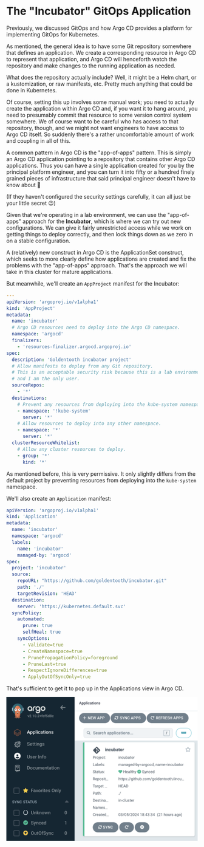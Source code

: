 # The "Incubator" GitOps Application

Previously, we discussed GitOps and how Argo CD provides a platform for implementing GitOps for Kubernetes.

As mentioned, the general idea is to have some Git repository somewhere that defines an application. We create a corresponding resource in Argo CD to represent that application, and Argo CD will henceforth watch the repository and make changes to the running application as needed.

What does the repository actually include? Well, it might be a Helm chart, or a kustomization, or raw manifests, etc. Pretty much anything that could be done in Kubernetes.

Of course, setting this up involves some manual work; you need to actually create the application within Argo CD and, if you want it to hang around, you need to presumably commit that resource to some version control system somewhere. We of course want to be careful who has access to that repository, though, and we might not want engineers to have access to Argo CD itself. So suddenly there's a rather uncomfortable amount of work and coupling in all of this.

A common pattern in Argo CD is the "app-of-apps" pattern. This is simply an Argo CD application pointing to a repository that contains other Argo CD applications. Thus you can have a single application created for you by the principal platform engineer, and you can turn it into fifty or a hundred finely grained pieces of infrastructure that said principal engineer doesn't have to know about 🙂

(If they haven't configured the security settings carefully, it can all just be your little secret 😉)

Given that we're operating in a lab environment, we can use the "app-of-apps" approach for the **Incubator**, which is where we can try out new configurations. We can give it fairly unrestricted access while we work on getting things to deploy correctly, and then lock things down as we zero in on a stable configuration.

A (relatively) new construct in Argo CD is the ApplicationSet construct, which seeks to more clearly define how applications are created and fix the problems with the "app-of-apps" approach. That's the approach we will take in this cluster for mature applications.

But meanwhile, we'll create an `AppProject` manifest for the Incubator:

```yaml
---
apiVersion: 'argoproj.io/v1alpha1'
kind: 'AppProject'
metadata:
  name: 'incubator'
  # Argo CD resources need to deploy into the Argo CD namespace.
  namespace: 'argocd'
  finalizers:
    - 'resources-finalizer.argocd.argoproj.io'
spec:
  description: 'Goldentooth incubator project'
  # Allow manifests to deploy from any Git repository.
  # This is an acceptable security risk because this is a lab environment
  # and I am the only user.
  sourceRepos:
    - '*'
  destinations:
    # Prevent any resources from deploying into the kube-system namespace.
    - namespace: '!kube-system'
      server: '*'
    # Allow resources to deploy into any other namespace.
    - namespace: '*'
      server: '*'
  clusterResourceWhitelist:
    # Allow any cluster resources to deploy.
    - group: '*'
      kind: '*'
```

As mentioned before, this is very permissive. It only slightly differs from the default project by preventing resources from deploying into the `kube-system` namespace.

We'll also create an `Application` manifest:

```yaml
apiVersion: 'argoproj.io/v1alpha1'
kind: 'Application'
metadata:
  name: 'incubator'
  namespace: 'argocd'
  labels:
    name: 'incubator'
    managed-by: 'argocd'
spec:
  project: 'incubator'
  source:
    repoURL: "https://github.com/goldentooth/incubator.git"
    path: './'
    targetRevision: 'HEAD'
  destination:
    server: 'https://kubernetes.default.svc'
  syncPolicy:
    automated:
      prune: true
      selfHeal: true
    syncOptions:
      - Validate=true
      - CreateNamespace=true
      - PrunePropagationPolicy=foreground
      - PruneLast=true
      - RespectIgnoreDifferences=true
      - ApplyOutOfSyncOnly=true
```

That's sufficient to get it to pop up in the Applications view in Argo CD.

![Argo CD Incubator](./images/018_argocd_incubator.png)
